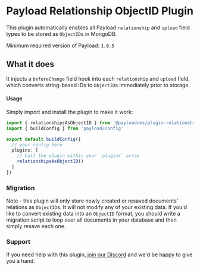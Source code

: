 # Payload Relationship ObjectID Plugin

This plugin automatically enables all Payload `relationship` and `upload` field types to be stored as `ObjectID`s in MongoDB.

Minimum required version of Payload: `1.9.5`

## What it does

It injects a `beforeChange` field hook into each `relationship` and `upload` field, which converts string-based IDs to `ObjectID`s immediately prior to storage.

#### Usage

Simply import and install the plugin to make it work:

```ts
import { relationshipsAsObjectID } from '@payloadcms/plugin-relationship-object-ids'
import { buildConfig } from 'payload/config'

export default buildConfig({
  // your config here
  plugins: [
    // Call the plugin within your `plugins` array
    relationshipsAsObjectID()
  ]
})
```

### Migration

Note - this plugin will only store newly created or resaved documents' relations as `ObjectID`s. It will not modify any of your existing data. If you'd like to convert existing data into an `ObjectID` format, you should write a migration script to loop over all documents in your database and then simply resave each one. 

### Support

If you need help with this plugin, [join our Discord](https://t.co/30APlsQUPB) and we'd be happy to give you a hand.

